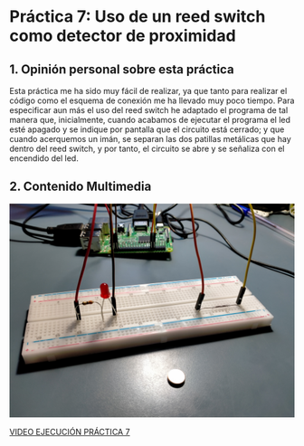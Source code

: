 # Práctica 7: Uso de un reed switch como detector de proximidad

## 1. Opinión personal sobre esta práctica

Esta práctica me ha sido muy fácil de realizar, ya que tanto para realizar el código como el esquema de conexión me ha 
llevado muy poco tiempo. Para especificar aun más el uso del reed switch he adaptado el programa de tal manera que,
inicialmente, cuando acabamos de ejecutar el programa el led esté apagado y se indique por pantalla que el circuito está
cerrado; y que cuando acerquemos un imán, se separan las dos patillas metálicas que hay dentro del reed switch, y por tanto, el circuito se abre y se señaliza con el encendido del led.

## 2. Contenido Multimedia

<p align="center">
  <img src="https://github.com/aleon2020/SYA_2022-2023/blob/main/Pr%C3%A1cticas/Pr%C3%A1ctica%207:%20Uso%20de%20un%20reed%20switch%20como%20detector%20de%20proximidad/media/Imagen%20Circuito%20Pr%C3%A1ctica%207.jpg?raw=true">
</p>

[VIDEO EJECUCIÓN PRÁCTICA 7](https://github.com/aleon2020/SYA_2022-2023/blob/main/Pr%C3%A1cticas/Pr%C3%A1ctica%207%3A%20Uso%20de%20un%20reed%20switch%20como%20detector%20de%20proximidad/media/Video%20Ejecuci%C3%B3n%20Pr%C3%A1ctica%207.mp4)
